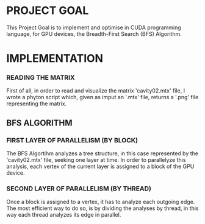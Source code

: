 # PROJECT GOAL
This Project Goal is to implement and optimise in CUDA programming language, for GPU devices, the Breadth-First Search (BFS) Algorithm.


# IMPLEMENTATION
### READING THE MATRIX
First of all, in order to read and visualize the matrix 'cavity02.mtx' file, I wrote a phyton script which, given as imput an '.mtx' file, returns a '.png' file representing the matrix.

## BFS ALGORITHM
### FIRST LAYER OF PARALLELISM (BY BLOCK)
The BFS Algortihm analyzes a tree structure, in this case represented by the 'cavity02.mtx' file, seeking one layer at time.
In order to parallelyze this analysis, each vertex of the current layer is assigned to a block of the GPU device.
### SECOND LAYER OF PARALLELISM (BY THREAD)
Once a block is assigned to a vertex, it has to analyze each outgoing edge.
The most efficient way to do so, is by dividing the analyses by thread, in this way each thread analyzes its edge in parallel.

